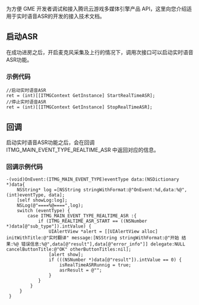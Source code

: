 为方便 GME 开发者调试和接入腾讯云游戏多媒体引擎产品 API，这里向您介绍适用于实时语音ASR的开发的接入技术文档。

## 启动ASR

在成功进房之后，开启麦克风采集及上行的情况下，调用次接口可以启动实时语音ASR功能。

### 示例代码
```
//启动实时语音ASR
ret = (int)[[ITMGContext GetInstance] StartRealTimeASR];
//停止实时语音ASR
ret = (int)[[ITMGContext GetInstance] StopRealTimeASR];
```

## 回调
启动实时语音ASR功能之后，会在回调 ITMG_MAIN_EVENT_TYPE_REALTIME_ASR 中返回对应的信息。

### 回调示例代码

```
-(void)OnEvent:(ITMG_MAIN_EVENT_TYPE)eventType data:(NSDictionary *)data{
    NSString* log =[NSString stringWithFormat:@"OnEvent:%d,data:%@", (int)eventType, data];
    [self showLog:log];
    NSLog(@"====%@====",log);
    switch (eventType) {    
        case ITMG_MAIN_EVENT_TYPE_REALTIME_ASR :{
            if (ITMG_REALTIME_ASR_START == ((NSNumber *)data[@"sub_type"]).intValue) {
                UIAlertView *alert = [[UIAlertView alloc] initWithTitle:@"实时翻译" message:[NSString stringWithFormat:@"开始 结果:%@ 错误信息:%@",data[@"result"],data[@"error_info"]] delegate:NULL cancelButtonTitle:@"OK" otherButtonTitles:nil];
                [alert show];
                if (((NSNumber *)data[@"result"]).intValue == 0) {
                    isRealTimeASRRunnig = true;
                    asrResult = @"";
                }
            }
         }
     }
 }
```
